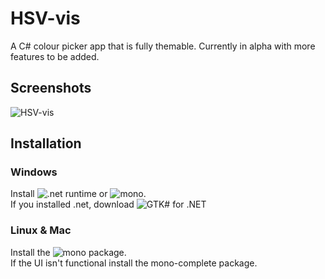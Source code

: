 # HSV-vis
A C# colour picker app that is fully themable. Currently in alpha with more features to be added.

## Screenshots
![HSV-vis](https://user-images.githubusercontent.com/55022497/93669629-d347f180-fa95-11ea-8d65-5e248a6aa0af.png)

## Installation
### Windows
Install ![.net runtime](https://dotnet.microsoft.com/download/dotnet-framework/thank-you/net48-web-installer) or ![mono](https://www.mono-project.com/download/stable/#download-win).  
If you installed .net, download ![GTK# for .NET](https://www.mono-project.com/download)
### Linux & Mac
Install the ![mono](https://www.mono-project.com/download/stable/#download-lin) package.  
If the UI isn't functional install the mono-complete package.
